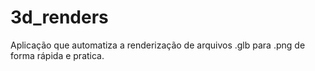 # 3d_renders
Aplicação que automatiza a renderização de arquivos .glb para .png de forma rápida e pratica.
